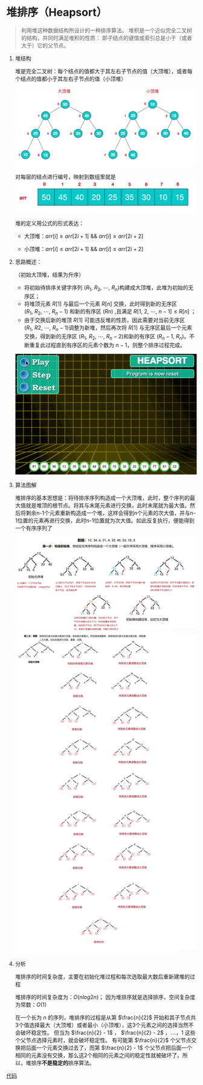# 堆排序（Heapsort）

> 利用堆这种数据结构所设计的一种排序算法。
> 堆积是一个近似完全二叉树的结构，并同时满足堆积的性质：
> 即子结点的键值或索引总是小于（或者大于）它的父节点。

1. 堆结构

    堆是完全二叉树：每个结点的值都大于其左右子节点的值（大顶堆），或者每个结点的值都小于其左右子节点的值（小顶堆）

    ![大顶堆、小顶堆](images/大顶堆与小顶堆.png "大、小顶堆")

    对每层的结点进行编号，映射到数组里就是
    ![堆映射到数组](images/堆映射到数组.png)

    堆的定义用公式的形式表达：
    
   - 大顶堆：$arr[i] \geq arr[2i+1] \ \&\&\  arr[i] \geq arr[2i+2]$ 
    
   - 小顶堆：$arr[i] \leq arr[2i+1] \ \&\&\  arr[i] \leq arr[2i+2]$ 

2. 思路概述：

    （初始大顶堆，结果为升序）

   - 将初始待排序关键字序列 $(R_1,\ R_ 2,\ \cdots,\ R_n)$构建成大顶堆，此堆为初始的无序区；
   - 将堆顶元素 $R[1]$ 与最后一个元素 $R[n]$ 交换，此时得到新的无序区 $(R_1,\ R_2,\ \cdots,\ R_n-1)$ 和新的有序区 $(Rn)$ ,且满足 $R[1,\ 2,\ \cdots,\ n-1]\leq R[n]$ ；
   - 由于交换后新的堆顶 $R[1]$ 可能违反堆的性质，因此需要对当前无序区 $(R_1,\ R2, \ \cdots, \ R_n-1)$调整为新堆，然后再次将 $R[1]$ 与无序区最后一个元素交换，得到新的无序区 $(R_1, \ R_2, \ \cdots, \ R_n-2)$和新的有序区 $(R_n-1, \ R_n)$。不断重复此过程直到有序区的元素个数为 $n-1$，则整个排序过程完成。

    ![堆排序动画演示](images/堆排序动画演示.gif "堆排序动画演示")

3. 算法图解

    堆排序的基本思想是：将待排序序列构造成一个大顶堆，此时，整个序列的最大值就是堆顶的根节点。将其与末尾元素进行交换，此时末尾就为最大值。然后将剩余n-1个元素重新构造成一个堆，这样会得到n个元素的次大值，并与n-1位置的元素再进行交换，此时n-1位置就为次大值。如此反复执行，便能得到一个有序序列了

    ![堆排序图解1](images/堆排序图解1.png "堆排序图解")
    ![堆排序图解2](images/堆排序图解2.png "堆排序图解")

4. 分析

    堆排序的时间复杂度，主要在初始化堆过程和每次选取最大数后重新建堆的过程

    堆排序的时间复杂度为：$O(nlog2n)$；
    因为堆排序就是选择排序，空间复杂度为常数：$O(1)$

    在一个长为 $n$ 的序列，堆排序的过程是从第 $\frac{n}{2}$ 开始和其子节点共3个值选择最大（大顶堆）或者最小（小顶堆），这3个元素之间的选择当然不会破坏稳定性。
    但当为 $\frac{n}{2} - 1$ ， $\frac{n}{2} - 2$ ，$\cdots$，$1$ 这些个父节点选择元素时，就会破坏稳定性。
    有可能第 $\frac{n}{2}$ 个父节点交换把后面一个元素交换过去了，而第 $\frac{n}{2} - 1$ 个父节点把后面一个相同的元素没有交换，那么这2个相同的元素之间的稳定性就被破坏了。所以，堆排序**不是稳定的**排序算法。

[代码](code/堆排序.cpp)